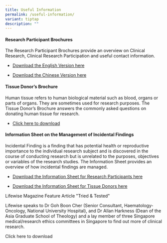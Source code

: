 ```yaml
---
title: Useful Information
permalink: /useful-information/
variant: tiptap
description: ""
---
```

<h4><strong>Research Participant Brochures</strong></h4>
<p>The Research Participant Brochures provide an overview on Clinical Research,
Clinical Research Participation and useful contact information.</p>
<ul data-tight="true" class="tight">
<li>
<p><a href="/files/Public Awareness Files/NHG_Research_Participant_Brochure__English__20_Jul_2013.pdf" rel="noopener noreferrer nofollow" target="_blank">Download the English Version here</a>
</p>
</li>
<li>
<p><a href="/files/Public Awareness Files/NHG_Research_Participant_Brochure__Chinese__20_Jul_2013.pdf" rel="noopener noreferrer nofollow" target="_blank">Download the Chinese Version here</a>
</p>
</li>
</ul>
<h4><strong>Tissue Donor’s Brochure</strong></h4>
<p>Human tissue refers to human biological material such as blood, organs
or parts of organs. They are sometimes used for research purposes. The
Tissue Donor’s Brochure answers the commonly asked questions on donating
human tissue for research.</p>
<ul data-tight="true" class="tight">
<li>
<p><a href="/files/Public Awareness Files/NHG_Tissue_Donor_Brochure__English__1_July_2020.pdf" rel="noopener noreferrer nofollow" target="_blank">Click here to download</a>
</p>
</li>
</ul>
<p></p>
<h4><strong>Information Sheet on the Management of Incidental Findings</strong></h4>
<p>Incidental Finding is a finding that has potential health or reproductive
importance to the individual research subject and is discovered in the
course of conducting research but is unrelated to the purposes, objectives
or variables of the research studies. The Information Sheet provides an
overview of how incidental findings are managed.</p>
<ul data-tight="true" class="tight">
<li>
<p><a href="/files/Public Awareness Files/NHG_InfoSheet___Incidental_Finding_for_Research_Participants_8_Jan_2020.pdf" rel="noopener noreferrer nofollow" target="_blank">Download the Information Sheet for Research Participants here</a>
</p>
</li>
<li>
<p><a href="/files/Public Awareness Files/NHG_InfoSheet___Incidental_Finding_for_Tissue_Donors_8_Jan_2020.pdf" rel="noopener noreferrer nofollow" target="_blank">Download the Information Sheet for Tissue Donors here</a>
</p>
</li>
</ul>
<p></p>
<p>Lifewise Magazine Feature Article "Tried &amp; Tested"</p>
<p>Lifewise speaks to Dr Goh Boon Cher (Senior Consultant, Haematology-Oncology,
National University Hospital), and Dr Allan Harkness (Dean of the Asia
Graduate School of Theology) and a lay member of three Singapore medical/research
ethics committees in Singapore to find out more of clinical research.</p>
<p>Click here to download</p>
<p></p>